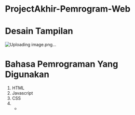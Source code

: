 # ProjectAkhir-Pemrogram-Web
# Desain Tampilan
![Uploading image.png…]()
# Bahasa Pemrograman Yang Digunakan
1. HTML
2. Javascript
3. CSS
4.  -
